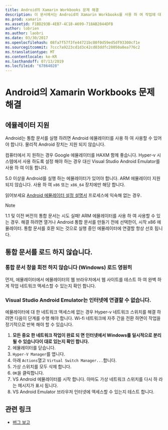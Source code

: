 ```yaml
---
title: Android의 Xamarin Workbooks 문제 해결
description: 이 문서에서는 Android의 Xamarin Workbooks를 사용 하 여 작업에 대 한 문제 해결 팁을 제공 합니다. 에뮬레이터 지원, 로드 되지 않습니다는 통합 문서 및 기타 항목에 설명 합니다.
ms.prod: xamarin
ms.assetid: F1BD293B-4EB7-4C18-A699-718AB2844DFB
author: lobrien
ms.author: laobri
ms.date: 03/30/2017
ms.openlocfilehash: 08fa7f57f3fe44721bc00f0d59ed5df93300cf1e
ms.sourcegitcommit: 7ccc7a9223cd1d3c42cd03ddfc28050a8ea776c2
ms.translationtype: MT
ms.contentlocale: ko-KR
ms.lasthandoff: 07/13/2019
ms.locfileid: "67864028"
---
```

# <a name="troubleshooting-xamarin-workbooks-on-android"></a>Android의 Xamarin Workbooks 문제 해결

## <a name="emulator-support"></a>에뮬레이터 지원

Android는 통합 문서를 실행 하려면 Android 에뮬레이터를 사용 하 여 사용할 수 있어야 합니다. 물리적 Android 장치는 지원 되지 않습니다.

컴퓨터에서 지 원하는 경우 Google 에뮬레이터를 HAXM 함께 좋습니다.
Hyper-v 시스템에서 사용 하도록 설정 해야 하는 경우 대신 Visual Studio Android Emulator를 사용 하 여 이동 합니다.

5\.0 이상을 Android를 실행 하는 에뮬레이터가 있어야 합니다. ARM 에뮬레이터 지원 되지 않습니다. 사용 하 여 `x86` 또는 `x86_64` 장치에만 해당 합니다.

읽어보세요 [Android 에뮬레이터 설정 설명서][android-emu] 프로세스에 익숙해 없는 경우.

> [!NOTE]
> 1\.1 및 이전 버전의 통합 문서는 시도 실패! ARM 에뮬레이터를 사용 하 여 사용할 수 있는 경우. 해결 하려면 열거나 Android 통합 문서를 만들기 전에 선택한이, 시작 x86 에뮬레이터. 통합 문서를 호환 되는 것으로 실행 중인 에뮬레이터에 연결할 항상 선호 됩니다.

## <a name="workbooks-wont-load"></a>통합 문서를 로드 하지 않습니다.

### <a name="workbook-window-spins-forever-never-loads-windows"></a>통합 문서 창을 회전 하지 않습니다 (Windows) 로드 영원히

먼저, 에뮬레이터에서 에뮬레이터의 웹 브라우저에서 웹 사이트를 테스트 하 여 완벽 하 게 작업 네트워크 액세스할 수 있는지 확인 합니다.

### <a name="visual-studio-android-emulator-cannot-connect-to-the-internet"></a>Visual Studio Android Emulator는 인터넷에 연결할 수 없습니다.

에뮬레이터에 대 한 네트워크 액세스에 없는 경우 Hyper-v 네트워크 스위치를 해결 하려면 다음이 단계를 수행 해야 합니다. Wi-fi 네트워크에 자주 간을 전환 하면이 작업을 정기적으로 반복 해야 할 수 있습니다.

1. **모든 중요 한 네트워크 작업이 완료 되 면 인터넷에서 Windows를 일시적으로 분리 될 수 있습니다이 대로 있는지 확인 합니다.**
1. 에뮬레이터를 닫습니다.
1. `Hyper-V Manager`를 엽니다.
1. 아래 `Actions`열고 `Virtual Switch Manager...`합니다.
1. 가상 스위치를 모두 삭제 합니다.
1. `OK`을 클릭합니다.
1. VS Android 에뮬레이터를 시작 합니다. 아마도 가상 네트워크 스위치를 다시 하 라는 메시지가 표시 됩니다.
1. VS Android Emulator 브라우저 인터넷에 액세스할 수 있는지 테스트 합니다.

[android-emu]: https://developer.xamarin.com/guides/android/deployment,_testing,_and_metrics/debug-on-emulator/


## <a name="related-links"></a>관련 링크

- [버그 보고](~/tools/workbooks/install.md#reporting-bugs)
